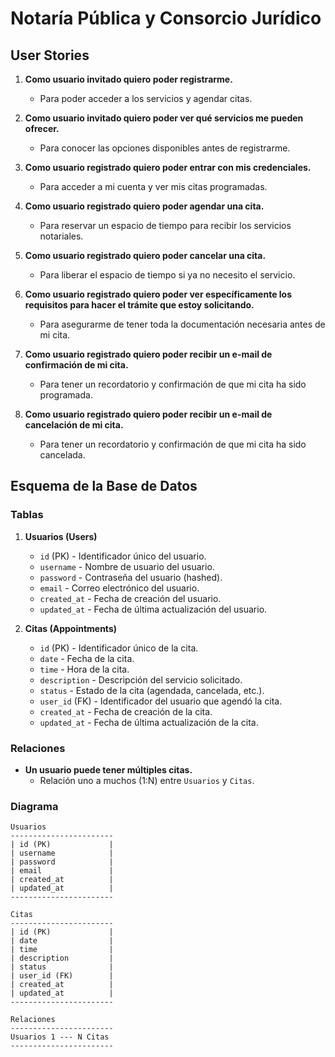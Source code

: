 # Notaría Pública y Consorcio Jurídico

## User Stories

1. **Como usuario invitado quiero poder registrarme.**
   - Para poder acceder a los servicios y agendar citas.

2. **Como usuario invitado quiero poder ver qué servicios me pueden ofrecer.**
   - Para conocer las opciones disponibles antes de registrarme.

3. **Como usuario registrado quiero poder entrar con mis credenciales.**
   - Para acceder a mi cuenta y ver mis citas programadas.

4. **Como usuario registrado quiero poder agendar una cita.**
   - Para reservar un espacio de tiempo para recibir los servicios notariales.

5. **Como usuario registrado quiero poder cancelar una cita.**
   - Para liberar el espacio de tiempo si ya no necesito el servicio.

6. **Como usuario registrado quiero poder ver específicamente los requisitos para hacer el trámite que estoy solicitando.**
   - Para asegurarme de tener toda la documentación necesaria antes de mi cita.

7. **Como usuario registrado quiero poder recibir un e-mail de confirmación de mi cita.**
   - Para tener un recordatorio y confirmación de que mi cita ha sido programada.

8. **Como usuario registrado quiero poder recibir un e-mail de cancelación de mi cita.**
   - Para tener un recordatorio y confirmación de que mi cita ha sido cancelada.

## Esquema de la Base de Datos

### Tablas

1. **Usuarios (Users)**
   - `id` (PK) - Identificador único del usuario.
   - `username` - Nombre de usuario del usuario.
   - `password` - Contraseña del usuario (hashed).
   - `email` - Correo electrónico del usuario.
   - `created_at` - Fecha de creación del usuario.
   - `updated_at` - Fecha de última actualización del usuario.

2. **Citas (Appointments)**
   - `id` (PK) - Identificador único de la cita.
   - `date` - Fecha de la cita.
   - `time` - Hora de la cita.
   - `description` - Descripción del servicio solicitado.
   - `status` - Estado de la cita (agendada, cancelada, etc.).
   - `user_id` (FK) - Identificador del usuario que agendó la cita.
   - `created_at` - Fecha de creación de la cita.
   - `updated_at` - Fecha de última actualización de la cita.

### Relaciones

- **Un usuario puede tener múltiples citas.**
  - Relación uno a muchos (1:N) entre `Usuarios` y `Citas`.

### Diagrama

```plaintext
Usuarios
-----------------------
| id (PK)             |
| username            |
| password            |
| email               |
| created_at          |
| updated_at          |
-----------------------

Citas
-----------------------
| id (PK)             |
| date                |
| time                |
| description         |
| status              |
| user_id (FK)        |
| created_at          |
| updated_at          |
-----------------------

Relaciones
-----------------------
Usuarios 1 --- N Citas
-----------------------